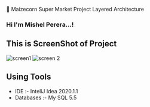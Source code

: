 🔰 Maizecorn Super Market Project Layered Architecture

### Hi I'm Mishel Perera...!

## This is ScreenShot of Project

![screen1](https://user-images.githubusercontent.com/68801545/149562269-8d3bfbde-0f19-45b0-ad13-5b827efae6af.PNG)
![screen 2](https://user-images.githubusercontent.com/68801545/149562283-3f04e2ba-3bf2-4461-be34-5902b3a7422f.PNG)

 ## Using Tools
- IDE :- InteliJ Idea 2020.1.1
- Databases :- My SQL 5.5
